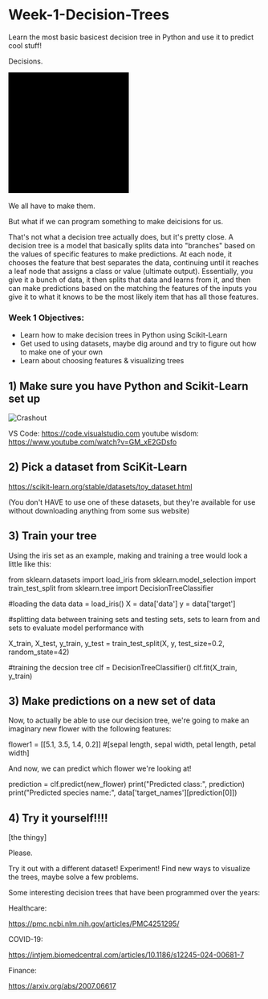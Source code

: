 # Week-1-Decision-Trees
Learn the most basic basicest decision tree in Python and use it to predict cool stuff! 

Decisions.

![Car](assets/jgmm-cat-meme.gif)

We all have to make them.

But what if we can program something to make deicisions for us. 

That's not what a decision tree actually does, but it's pretty close. A decision tree is a model that basically splits data into "branches" based on the values of specific features to make predictions. At each node, it chooses the feature that best separates the data, continuing until it reaches a leaf node that assigns a class or value (ultimate output). Essentially, you give it a bunch of data, it then splits that data and learns from it, and then can make predictions based on the matching the features of the inputs you give it to what it knows to be the most likely item that has all those features. 

### Week 1 Objectives:

- Learn how to make decision trees in Python using Scikit-Learn
- Get used to using datasets, maybe dig around and try to figure out how to make one of your own
- Learn about choosing features & visualizing trees

## 1) Make sure you have Python and Scikit-Learn set up

![Crashout](assets/throw-computer.gif)

VS Code: https://code.visualstudio.com
youtube wisdom: https://www.youtube.com/watch?v=GM_xE2GDsfo

## 2) Pick a dataset from SciKit-Learn

https://scikit-learn.org/stable/datasets/toy_dataset.html

(You don't HAVE to use one of these datasets, but they're available for use without downloading anything from some sus website)

## 3) Train your tree

Using the iris set as an example, making and training a tree would look a little like this:

from sklearn.datasets import load_iris
from sklearn.model_selection import train_test_split
from sklearn.tree import DecisionTreeClassifier

#loading the data
data = load_iris()
X = data['data']
y = data['target']

#splitting data between training sets and testing sets, sets to learn from and sets to evaluate model performance with 

X_train, X_test, y_train, y_test = train_test_split(X, y, test_size=0.2, random_state=42)

#training the decsion tree
clf = DecisionTreeClassifier()
clf.fit(X_train, y_train)

## 3) Make predictions on a new set of data 

Now, to actually be able to use our decision tree, we're going to make an imaginary new flower with the following features:

flower1 = [[5.1, 3.5, 1.4, 0.2]] #[sepal length, sepal width, petal length, petal width]

And now, we can predict which flower we're looking at!

prediction = clf.predict(new_flower)
print("Predicted class:", prediction)
print("Predicted species name:", data['target_names'][prediction[0]])

## 4) Try it yourself!!!!

[the thingy]

Please. 

Try it out with a different dataset! Experiment! Find new ways to visualize the trees, maybe solve a few problems. 

Some interesting decision trees that have been programmed over the years:

Healthcare:

https://pmc.ncbi.nlm.nih.gov/articles/PMC4251295/

COVID-19:

https://intjem.biomedcentral.com/articles/10.1186/s12245-024-00681-7

Finance:

https://arxiv.org/abs/2007.06617



